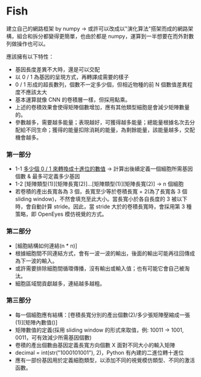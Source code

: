 # Fish
建立自己的網路框架 by numpy -> 或許可以改成以"演化算法"搭架而成的網路架構，組合和拆分都變得更簡單，也由於都是 numpy，運算到一半想要在而外對數列做操作也可以。

應該擁有以下特性：
* 基因長度差異不大時，還是可以交配
* 以 0 / 1 為基因的呈現方式，再轉譯成需要的樣子
* 0 / 1 形成的超長數列，個數不一定多少個，但相近物種的前 N 個數值差異程度不應該太大
* 基本運算就像 CNN 的卷積層一樣，但採用點乘。
* 上述的卷積效果會使得矩陣個數增加，應有其他類型細胞是會減少矩陣數量的。
* 參數越多，需要越多能量；表現越好，可獲得越多能量；總能量根據名次去分配給不同生命；獲得的能量扣除消耗的能量，為剩餘能量，該能量越多，交配機會越多。

### 第一部分

* 1-1 [多少個 0 / 1 來轉換成十進位的數值](事先定義上下限) -> 計算出後續定義一個細胞所需基因個數 & 最多可定義多少基因
* 1-2 [矩陣類型(1)][矩陣長寬(2)]...[矩陣類型(1)][矩陣長寬(2)] -> n 個細胞
* 若卷積的產出長寬各為 3 個，長寬至少等於卷積長寬 + 2(為了長寬各 3 個 sliding window)，不然會填充至此大小。當長寬小於各自長度的 3 被以下時，會自動計算 stride。因此，當 stride 大於的卷積長寬時，會採用第 3 種策略，即 OpenEyes 模仿視覺的方式。

### 第二部分

* [細胞結構如何連結(n * n)]
* 根據細胞間不同連結方式，會有一波一波的輸出，後面的輸出可能再往回傳成為下一波的輸入。
* 或許需要排除細胞間循環傳播，沒有輸出或輸入值；也有可能它會自己被淘汰。
* 細胞區域間貢獻越多，連結越多越粗。

### 第三部分

* 每一個細胞應有結構：[卷積長寬分別的產出個數(2)/多少張矩陣壓縮成一張(1)][矩陣內數值()]
* 矩陣數值的定義(採用 sliding window 的形式來取值，例: 10011 -> 1001, 0011，可有效減少所需基因個數)
* 卷積的產出個數由基因定義長寬方向個數 X 面對不同大小的輸入矩陣
* decimal = int(str("1000101001"), 2)，Python 有內建的二進位轉十進位
* 應有一部份基因用於定義細胞類型，以添加不同的視覺模仿類型、不同的激活函數。
